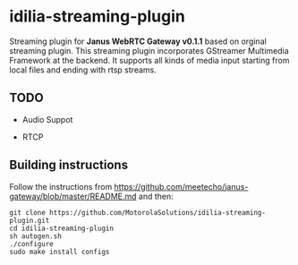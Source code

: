 # idilia-streaming-plugin

Streaming plugin for <b>Janus WebRTC Gateway v0.1.1</b> based on orginal streaming plugin. This streaming plugin incorporates GStreamer Multimedia Framework at the backend. It supports all kinds of media input starting from local files and ending with rtsp streams.

## TODO

- Audio Suppot

- RTCP

## Building instructions

Follow the instructions from https://github.com/meetecho/janus-gateway/blob/master/README.md and then:

    git clone https://github.com/MotorolaSolutions/idilia-streaming-plugin.git
    cd idilia-streaming-plugin
    sh autogen.sh
    ./configure
    sudo make install configs

